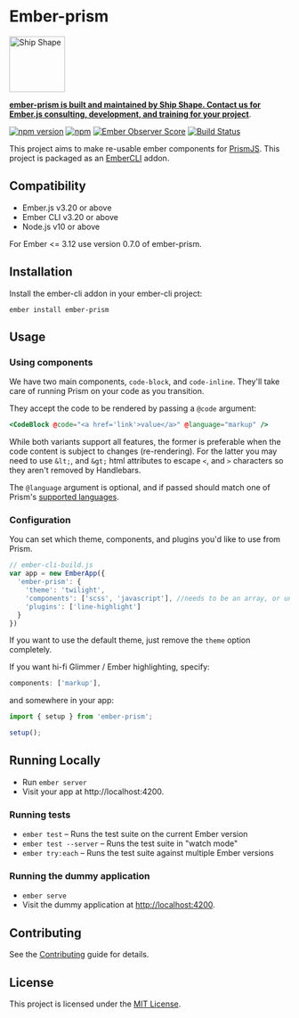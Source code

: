 # Ember-prism

<a href="https://shipshape.io/"><img src="http://i.imgur.com/DWHQjA5.png" alt="Ship Shape" width="100" height="100"/></a>

**[ember-prism is built and maintained by Ship Shape. Contact us for Ember.js consulting, development, and training for your project](https://shipshape.io/ember-consulting/)**.

[![npm version](https://badge.fury.io/js/ember-prism.svg)](http://badge.fury.io/js/ember-prism)
[![npm](https://img.shields.io/npm/dm/ember-prism.svg)]()
[![Ember Observer Score](https://emberobserver.com/badges/ember-prism.svg)](https://emberobserver.com/addons/ember-prism)
[![Build Status](https://travis-ci.org/shipshapecode/ember-prism.svg?branch=master)](https://travis-ci.org/shipshapecode/ember-prism)

This project aims to make re-usable ember components for [PrismJS](http://prismjs.com/).
This project is packaged as an [EmberCLI](http://www.ember-cli.com) addon.

Compatibility
------------------------------------------------------------------------------

* Ember.js v3.20 or above
* Ember CLI v3.20 or above
* Node.js v10 or above

For Ember <= 3.12 use version 0.7.0 of ember-prism.


Installation
------------------------------------------------------------------------------

Install the ember-cli addon in your ember-cli project:

```shell
ember install ember-prism
```

## Usage

### Using components

We have two main components, `code-block`, and `code-inline`. They'll take care of running Prism on your code as you transition.

They accept the code to be rendered by passing a `@code` argument:

```hbs
<CodeBlock @code="<a href='link'>value</a>" @language="markup" />
```

While both variants support all features, the former is preferable when the code content is subject to changes (re-rendering).
For the latter you may need to use `&lt;`, and `&gt;` html attributes to escape `<`, and `>` characters so they aren't removed by Handlebars.

The `@language` argument is optional, and if passed should match one of Prism's [supported languages](https://prismjs.com/#supported-languages).

### Configuration

You can set which theme, components, and plugins you'd like to use from Prism.

```js
// ember-cli-build.js
var app = new EmberApp({
  'ember-prism': {
    'theme': 'twilight',
    'components': ['scss', 'javascript'], //needs to be an array, or undefined.
    'plugins': ['line-highlight']
  }
})
```

If you want to use the default theme, just remove the `theme` option completely.

If you want hi-fi Glimmer / Ember highlighting, specify:
```js
components: ['markup'],
```
and somewhere in your app:
```js
import { setup } from 'ember-prism';

setup();
```

## Running Locally

* Run `ember server`
* Visit your app at http://localhost:4200.

### Running tests

* `ember test` – Runs the test suite on the current Ember version
* `ember test --server` – Runs the test suite in "watch mode"
* `ember try:each` – Runs the test suite against multiple Ember versions

### Running the dummy application

* `ember serve`
* Visit the dummy application at [http://localhost:4200](http://localhost:4200).

Contributing
------------------------------------------------------------------------------

See the [Contributing](CONTRIBUTING.md) guide for details.


License
------------------------------------------------------------------------------

This project is licensed under the [MIT License](LICENSE.md).
